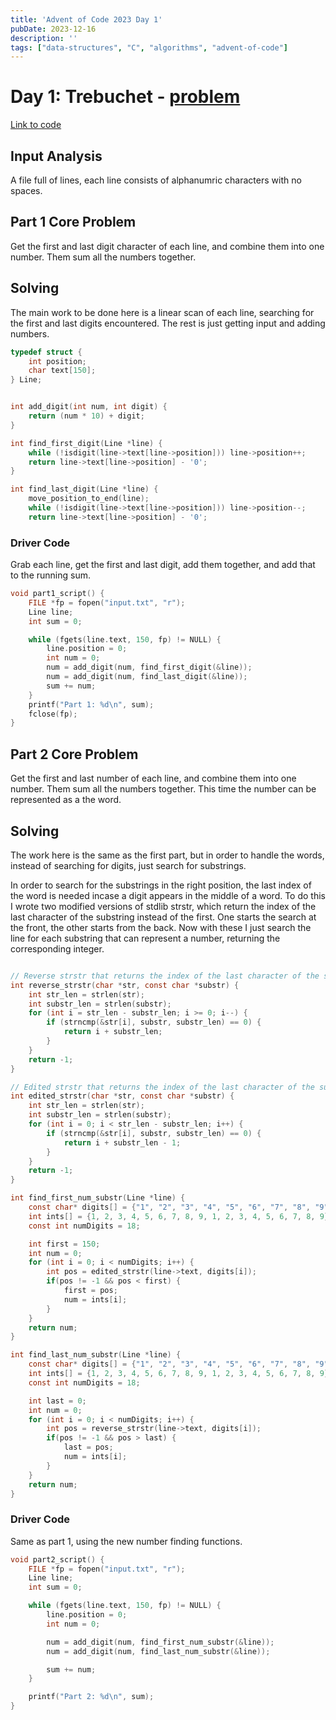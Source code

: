 ```yaml
---
title: 'Advent of Code 2023 Day 1'
pubDate: 2023-12-16
description: ''
tags: ["data-structures", "C", "algorithms", "advent-of-code"]
---
```




# Day 1: Trebuchet - [problem](https://adventofcode.com/2023/day/1)
[Link to code](https://github.com/gabesamu/adventofcode2023/blob/main/Day1/day1.c)
<br>

## Input Analysis
A file full of lines, each line consists of alphanumric characters with no spaces.


## Part 1 Core Problem
Get the first and last digit character of each line, and combine them into one number. Them sum all the numbers together.


## Solving
The main work to be done here is a linear scan of each line, searching for the first and last digits encountered.
The rest is just getting input and adding numbers.


```c
typedef struct {
    int position;
    char text[150];
} Line;


int add_digit(int num, int digit) {
    return (num * 10) + digit;
}

int find_first_digit(Line *line) {
    while (!isdigit(line->text[line->position])) line->position++;
    return line->text[line->position] - '0';
}

int find_last_digit(Line *line) {
    move_position_to_end(line);
    while (!isdigit(line->text[line->position])) line->position--;
    return line->text[line->position] - '0';


```

### Driver Code
Grab each line, get the first and last digit, add them together, and add that to the running sum.

```c
void part1_script() {
    FILE *fp = fopen("input.txt", "r");
    Line line;
    int sum = 0;

    while (fgets(line.text, 150, fp) != NULL) {
        line.position = 0;
        int num = 0;
        num = add_digit(num, find_first_digit(&line));
        num = add_digit(num, find_last_digit(&line));
        sum += num;
    }
    printf("Part 1: %d\n", sum);
    fclose(fp);
}

```


## Part 2 Core Problem
Get the first and last number of each line, and combine them into one number. Them sum all the numbers together.
This time the number can be represented as a the word.


## Solving
The work here is the same as the first part, but in order to handle the words, instead of searching for digits, just search for substrings.

In order to search for the substrings in the right position, the last index of the word is needed incase a digit appears in the middle of a word. To do this I wrote two modified versions of stdlib strstr, which return the index of the last character of the substring instead of the first. One starts the search at the front, the other starts from the back. Now with these I just search the line for each substring that can represent a number, returning the corresponding integer.

```c

// Reverse strstr that returns the index of the last character of the substring
int reverse_strstr(char *str, const char *substr) {
    int str_len = strlen(str);
    int substr_len = strlen(substr);
    for (int i = str_len - substr_len; i >= 0; i--) {
        if (strncmp(&str[i], substr, substr_len) == 0) {
            return i + substr_len;
        }
    }
    return -1;
}

// Edited strstr that returns the index of the last character of the substring
int edited_strstr(char *str, const char *substr) {
    int str_len = strlen(str);
    int substr_len = strlen(substr);
    for (int i = 0; i < str_len - substr_len; i++) {
        if (strncmp(&str[i], substr, substr_len) == 0) {
            return i + substr_len - 1;
        }
    }
    return -1;
}

int find_first_num_substr(Line *line) {
    const char* digits[] = {"1", "2", "3", "4", "5", "6", "7", "8", "9", "one", "two", "three", "four", "five", "six", "seven", "eight", "nine"};
    int ints[] = {1, 2, 3, 4, 5, 6, 7, 8, 9, 1, 2, 3, 4, 5, 6, 7, 8, 9};
    const int numDigits = 18;

    int first = 150;
    int num = 0;
    for (int i = 0; i < numDigits; i++) {
        int pos = edited_strstr(line->text, digits[i]);
        if(pos != -1 && pos < first) {
            first = pos;
            num = ints[i];
        }
    }
    return num;
}

int find_last_num_substr(Line *line) {
    const char* digits[] = {"1", "2", "3", "4", "5", "6", "7", "8", "9", "one", "two", "three", "four", "five", "six", "seven", "eight", "nine"};
    int ints[] = {1, 2, 3, 4, 5, 6, 7, 8, 9, 1, 2, 3, 4, 5, 6, 7, 8, 9};
    const int numDigits = 18;

    int last = 0;
    int num = 0;
    for (int i = 0; i < numDigits; i++) {
        int pos = reverse_strstr(line->text, digits[i]);
        if(pos != -1 && pos > last) {
            last = pos;
            num = ints[i];
        }
    }
    return num;
}
```

### Driver Code
Same as part 1, using the new number finding functions.
```c
void part2_script() {
    FILE *fp = fopen("input.txt", "r");
    Line line;
    int sum = 0;

    while (fgets(line.text, 150, fp) != NULL) {
        line.position = 0;
        int num = 0;

        num = add_digit(num, find_first_num_substr(&line));
        num = add_digit(num, find_last_num_substr(&line));

        sum += num;
    }

    printf("Part 2: %d\n", sum);
}
```
